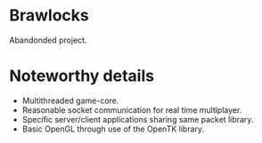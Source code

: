 # Brawlocks
Abandonded project.

# Noteworthy details
- Multithreaded game-core.
- Reasonable socket communication for real time multiplayer.
- Specific server/client applications sharing same packet library.
- Basic OpenGL through use of the OpenTK library.
